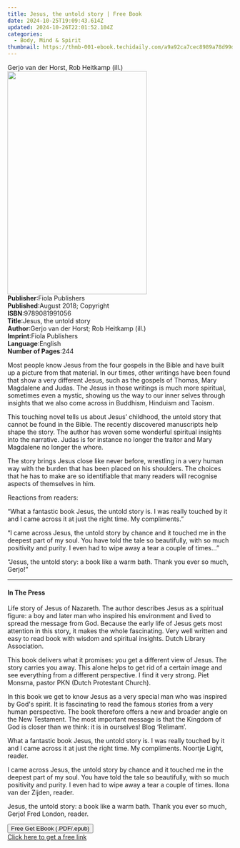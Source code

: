 ```yaml
---
title: Jesus, the untold story | Free Book
date: 2024-10-25T19:09:43.614Z
updated: 2024-10-26T22:01:52.104Z
categories:
  - Body, Mind & Spirit
thumbnail: https://thmb-001-ebook.techidaily.com/a9a92ca7cec8989a78d99d1a26b0ae0409497ce26594783e856db457f974899d.jpg
---
```

<main id="book-container">
  <div class="flex flex-col">
    <div class="book-brief flex-1 py-6 px-4 sm:p-6 md:py-10 md:px-8">
      <!-- brief-->
      <div class="book-brief-main">
        Gerjo van der Horst, Rob Heitkamp (ill.)
      </div>
    </div>
    <div
      class="book-meta-info flex-1 grid gap-4 col-start-1 col-end-3 row-start-1 sm:mb-6 sm:grid-cols-4 lg:gap-6 lg:col-start-2 lg:row-end-6 lg:row-span-6 lg:mb-0"
    >
      <div
        class="book-meta-info-left place-content-center mt-4 p-4 text-sm leading-6 col-start-2 col-span-2 dark:text-slate-400"
      >
        <img
          class="w-full h-500 object-cover rounded-lg sm:h-255 sm:col-span-2 lg:col-span-full"
          src="https://img-001-ebook.techidaily.com/8161876edab238f3b4e10fe07cf0369dab7b12842975701e06959a06ca832eca.jpg"
          alt=""
          width="312"
          height="500"
        />
      </div>
      <div
        class="book-meta-info-right mt-2 col-start-1 row-start-2 col-span-3 self-center"
      >
        <!-- meta data  -->
        <div class="flex flex-col px-4 md:px-8">
          <div class="flex-1">
            <strong>Publisher</strong>:<span class="px-2"
              >Fiola Publishers</span
            >
          </div>
          <div class="flex-1">
            <strong>Published</strong>:<span class="px-2"
              >August 2018; Copyright</span
            >
          </div>
          <div class="flex-1">
            <strong>ISBN</strong>:<span class="px-2">9789081991056</span>
          </div>
          <div class="flex-1">
            <strong>Title</strong>:<span class="px-2"
              >Jesus, the untold story</span
            >
          </div>
          <div class="flex-1">
            <strong>Author</strong>:<span class="px-2"
              >Gerjo van der Horst; Rob Heitkamp (ill.)</span
            >
          </div>
          <div class="flex-1">
            <strong>Imprint</strong>:<span class="px-2">Fiola Publishers</span>
          </div>
          <div class="flex-1">
            <strong>Language</strong>:<span class="px-2">English</span>
          </div>
          <div class="flex-1">
            <strong>Number of Pages</strong>:<span class="px-2">244</span>
          </div>
        </div>
      </div>
    </div>
    <div class="book-description flex-1 py-6 px-4 sm:p-6 md:py-10 md:px-8">
      <div class="book-description-main">
        <div accordion-content="" id="description">
          <p>
            Most people know Jesus from the four gospels in the Bible and have
            built up a picture from that material. In our times, other writings
            have been found that show a very different Jesus, such as the
            gospels of Thomas, Mary Magdalene and Judas. The Jesus in those
            writings is much more spiritual, sometimes even a mystic, showing us
            the way to our inner selves through insights that we also come
            across in Buddhism, Hinduism and Taoism.
          </p>
          <p>
            This touching novel tells us about Jesus’ childhood, the untold
            story that cannot be found in the Bible. The recently discovered
            manuscripts help shape the story. The author has woven some
            wonderful spiritual insights into the narrative. Judas is for
            instance no longer the traitor and Mary Magdalene no longer the
            whore.
          </p>
          <p>
            The story brings Jesus close like never before, wrestling in a very
            human way with the burden that has been placed on his shoulders. The
            choices that he has to make are so identifiable that many readers
            will recognise aspects of themselves in him.
          </p>
          <p>Reactions from readers:</p>
          <p>
            “What a fantastic book Jesus, the untold story is. I was really
            touched by it and I came across it at just the right time. My
            compliments.”
          </p>
          <p>
            “I came across Jesus, the untold story by chance and it touched me
            in the deepest part of my soul. You have told the tale so
            beautifully, with so much positivity and purity. I even had to wipe
            away a tear a couple of times...”
          </p>
          <p>
            “Jesus, the untold story: a book like a warm bath. Thank you ever so
            much, Gerjo!”
          </p>
        </div>
        <div class="accordion-fader"></div>
      </div>
    </div>
    <div class="book-excerpts flex-1 py-6 px-4 sm:p-6 md:py-10 md:px-8">
      <!-- excerpts-->
      <div class="book-excerpts-main">
        <hr />
        <h4 class="placeholder placeholder-heading">
          <span>In The Press</span>
        </h4>
        <p></p>
        <p>
          Life story of Jesus of Nazareth. The author describes Jesus as
          a&nbsp;spiritual figure: a boy and later man who inspired his
          environment and lived to spread the message from God. Because the
          early life of Jesus gets most attention in this story, it makes the
          whole fascinating. Very well written and easy to read book with wisdom
          and spiritual insights. Dutch Library Association.
        </p>
        <p>
          This book delivers what it promises: you get a different view of
          Jesus. The story carries you away. This alone helps to get rid of a
          certain image and see everything from a different perspective. I find
          it very strong. Piet Monsma, pastor PKN (Dutch Protestant Church).
        </p>
        <p>
          In this book we get to know Jesus as a very special man who was
          inspired by God's spirit. It is fascinating to read the famous stories
          from a very human perspective. The book therefore offers a new and
          broader angle on the New Testament. The most important message is that
          the Kingdom of God is closer than we think: it is in ourselves!
          Blog&nbsp;‘Relimam’.
        </p>
        <p>
          What a fantastic book Jesus, the untold story is. I was really touched
          by it and I came across it at just the right time. My compliments.
          Noortje Light, reader.
        </p>
        <p>
          I came across Jesus, the untold story by chance and it touched me in
          the deepest part of my soul. You have told the tale so beautifully,
          with so much positivity and purity. I even had to wipe away a tear a
          couple of times. Ilona van der Zijden, reader.
        </p>
        <p>
          Jesus, the untold story: a book like a warm bath. Thank you ever so
          much, Gerjo! Fred London, reader.
        </p>
        <p></p>
      </div>
    </div>
    <div
      class="book-about-author flex-1 py-6 px-4 sm:p-6 md:py-10 md:px-8"
    ></div>
    <div class="book-free-get flex-1 py-6 px-4 sm:p-6 md:py-10 md:px-8">
      <button
        id="btn-free-get"
        class="bg-blue-500 hover:bg-blue-700 text-white font-bold py-2 px-4 rounded"
      >
        Free Get EBook (.PDF/.epub)
      </button>
      <div id="countdown-display" class="px-2 text-lg mt-2"></div>
      <a
        id="free-link"
        class="hidden bg-blue-500 hover:bg-blue-700 text-white font-bold py-2 px-4 rounded"
        href="https://www.ebooks.com/en-us/book/209862600/jesus-the-untold-story/gerjo-van-der-horst/"
        target="_blank"
        >Click here to get a free link</a
      >
    </div>
    <script>
      let countdownTime = 0;
      let countdownInterval = null;
      document
        .getElementById('btn-free-get')
        .addEventListener('click', startCountdown);
      function startCountdown() {
        countdownTime = new Date().getTime() + 60000 * 3;
        countdownInterval = setInterval(updateCountdown, 1000);
        document.getElementById('btn-free-get').disabled = true;
        document
          .getElementById('btn-free-get')
          .classList.add('bg-gray-500', 'cursor-not-allowed');
      }
      function updateCountdown() {
        let currentTime = new Date().getTime();
        let timeLeft = countdownTime - currentTime;
        let secondsLeft = Math.floor(timeLeft / 1000);
        document.getElementById('countdown-display').innerHTML =
          `Remaining time: ${secondsLeft} seconds.`;
        if (secondsLeft <= 0) {
          clearInterval(countdownInterval);
          document.getElementById('btn-free-get').classList.add('hidden');
          document.getElementById('free-link').classList.remove('hidden');
          document.getElementById('countdown-display').innerHTML = '';
        }
      }
    </script>
  </div>
</main>

<ins class="adsbygoogle"
      style="display:block"
      data-ad-client="ca-pub-7571918770474297"
      data-ad-slot="8358498916"
      data-ad-format="auto"
      data-full-width-responsive="true"></ins>
    